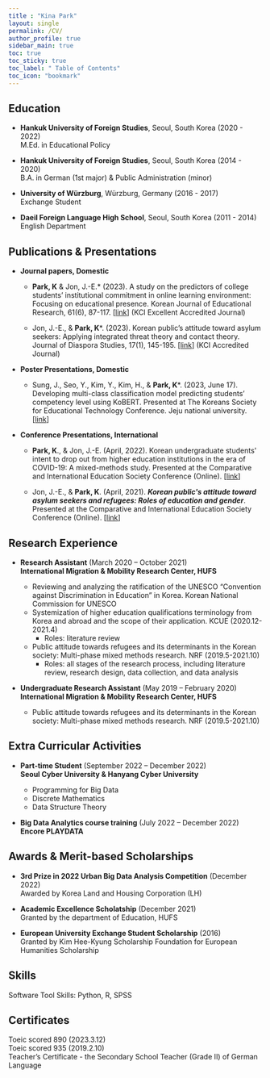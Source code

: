 ```yaml
---
title : "Kina Park"
layout: single
permalink: /CV/
author_profile: true
sidebar_main: true
toc: true 
toc_sticky: true
toc_label: " Table of Contents"
toc_icon: "bookmark"
--- 
```


## Education

* **Hankuk University of Foreign Studies**, Seoul, South Korea (2020 - 2022)  
M.Ed. in Educational Policy

* **Hankuk University of Foreign Studies**, Seoul, South Korea (2014 - 2020)  
B.A. in German (1st major) & Public Administration (minor)  
                                                       
* **University of Würzburg**, Würzburg, Germany (2016 - 2017)  
Exchange Student                                                                                         

* **Daeil Foreign Language High School**, Seoul, South Korea (2011 - 2014)  
English Department


## Publications & Presentations

* **Journal papers, Domestic**
    * **Park, K** & Jon, J.-E.* (2023). A study on the predictors of college students’ institutional commitment in online learning environment: Focusing on educational presence. Korean Journal of Educational Research, 61(6), 87-117. [[link][5]] (KCI Excellent Accredited Journal)

    * Jon, J.-E., & **Park, K***. (2023). Korean public’s attitude toward asylum seekers: Applying integrated threat theory and contact theory. Journal of Diaspora Studies, 17(1), 145-195. [[link][1]] (KCI Accredited Journal)

* **Poster Presentations, Domestic**
    * Sung, J., Seo, Y., Kim, Y., Kim, H., & **Park, K***. (2023, June 17). Developing multi-class classification model predicting students’ competency level using KoBERT. Presented at The Koreans Society for Educational Technology Conference. Jeju national university. [[link][2]]

* **Conference Presentations, International** 
    * **Park, K**., & Jon, J.-E. (April, 2022). Korean undergraduate students' intent to drop out from higher education institutions in the era of COVID-19: A mixed-methods study. Presented at the Comparative and International Education Society Conference (Online). [[link][3]]

    * Jon, J.-E., & **Park, K**. (April, 2021). ***Korean public's attitude toward asylum seekers and refugees: Roles of education and gender***. Presented at the Comparative and International Education Society Conference (Online). [[link][4]]


## Research Experience
* **Research Assistant** (March 2020 – October 2021)  
**International Migration & Mobility Research Center, HUFS**  

    * Reviewing and analyzing the ratification of the UNESCO “Convention against Discrimination in Education” in Korea. Korean National Commission for UNESCO
    * Systemization of higher education qualifications terminology from Korea and abroad and the scope of their application. KCUE (2020.12-2021.4) 
        * Roles: literature review
    * Public attitude towards refugees and its determinants in the Korean society: Multi-phase mixed methods research. NRF (2019.5-2021.10)  
        * Roles: all stages of the research process, including literature review, research design, data collection, and data analysis
    
* **Undergraduate Research Assistant** (May 2019 – February 2020)  
**International Migration & Mobility Research Center, HUFS**
    * Public attitude towards refugees and its determinants in the Korean society: Multi-phase mixed methods research. NRF (2019.5-2021.10) 

## Extra Curricular Activities
* **Part-time Student** (September 2022 – December 2022)  
**Seoul Cyber University & Hanyang Cyber University**
    * Programming for Big Data 
    * Discrete Mathematics 
    * Data Structure Theory 

* **Big Data Analytics course training** (July 2022 – December 2022)  
**Encore PLAYDATA** 

## Awards & Merit-based Scholarships 

* **3rd Prize in 2022 Urban Big Data Analysis Competition** (December 2022)  
Awarded by Korea Land and Housing Corporation (LH)

* **Academic Excellence Scholatship** (December 2021)  
    Granted by the department of Education, HUFS

* **European University Exchange Student Scholarship** (2016)  
    Granted by Kim Hee-Kyung Scholarship Foundation for European Humanities Scholarship 

## Skills
Software Tool Skills:  Python, R, SPSS 

## Certificates
Toeic scored 890 (2023.3.12)  
Toeic scored 935 (2019.2.10)  
Teacher’s Certificate - the Secondary School Teacher (Grade II) of German Language 



[1]: https://www.kci.go.kr/kciportal/ci/sereArticleSearch/ciSereArtiView.kci?sereArticleSearchBean.artiId=ART002966352
[2]: https://www.kset.or.kr/conference/66/index.php?hCode=PROGRAM_03_01&program=P
[3]: https://convention2.allacademic.com/one/cies/cies22/index.php?program_focus=view_paper&selected_paper_id=1917980&cmd=online_program_direct_link&sub_action=online_program#selected_tag 
[4]: https://convention2.allacademic.com/one/cies/cies21/index.php?program_focus=view_paper&selected_paper_id=1712342&cmd=online_program_direct_link&sub_action=online_program#selected_tag
[5]: https://www.kci.go.kr/kciportal/ci/sereArticleSearch/ciSereArtiView.kci?sereArticleSearchBean.artiId=ART003009758

